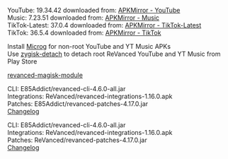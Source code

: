 YouTube: 19.34.42
downloaded from: [APKMirror - YouTube](https://www.apkmirror.com/apk/google-inc/youtube/youtube-19-34-42-release/youtube-19-34-42-2-android-apk-download/)  
Music: 7.23.51
downloaded from: [APKMirror - Music](https://www.apkmirror.com/apk/google-inc/youtube-music/youtube-music-7-23-51-release/youtube-music-7-23-51-android-apk-download/)  
TikTok-Latest: 37.0.4
downloaded from: [APKMirror - TikTok-Latest](https://www.apkmirror.com/apk/tiktok-pte-ltd/tik-tok-including-musical-ly/tik-tok-including-musical-ly-37-0-4-release/tiktok-37-0-4-2-android-apk-download/)  
TikTok: 36.5.4
downloaded from: [APKMirror - TikTok](https://www.apkmirror.com/apk/tiktok-pte-ltd/tik-tok-including-musical-ly/tik-tok-including-musical-ly-36-5-4-release/tiktok-videos-lives-musik-36-5-4-android-apk-download/)  

Install [Microg](https://github.com/ReVanced/GmsCore/releases) for non-root YouTube and YT Music APKs  
Use [zygisk-detach](https://github.com/j-hc/zygisk-detach) to detach root ReVanced YouTube and YT Music from Play Store  

[revanced-magisk-module](https://github.com/E85Addict/revanced-magisk-module)
  
CLI: E85Addict/revanced-cli-4.6.0-all.jar  
Integrations: ReVanced/revanced-integrations-1.16.0.apk  
Patches: E85Addict/revanced-patches-4.17.0.jar  
[Changelog](https://github.com/E85Addict/revanced-patches/releases/tag/v4.17.0)

CLI: E85Addict/revanced-cli-4.6.0-all.jar  
Integrations: ReVanced/revanced-integrations-1.16.0.apk  
Patches: ReVanced/revanced-patches-4.17.0.jar  
[Changelog](https://github.com/ReVanced/revanced-patches/releases/tag/v4.17.0)  
